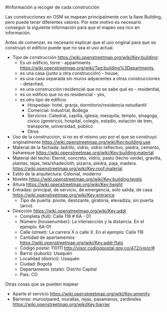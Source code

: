 #Información a recoger de cada construcción

Las construcciones en OSM se mapean principalmente con la llave Building, pero puede tener diferentes valores.
Por este motivo es necesario conseguir la siguiente información para que el mapeo sea rico en información.

Antes de comenzar, es necesario explicar que el uso original para que se construyó el edificio puede que no sea el uso actual.

* Tipo de construcción https://wiki.openstreetmap.org/wiki/Key:building:
  * Es un edificio, torre - appartments https://wiki.openstreetmap.org/wiki/Tag:building%3Dapartments,
  * es una casa (junto a otra construcción) - house,
  * es una casa separada sin muros adyacentes a otras construcciones - detached,
  * es una construcción residencial que no se sabe qué es - residential,
  * es un edificio que no es residencial - yes,
  * es otro tipo de edificio
    * Hospedaje: hotel, granja, dormitorio/residencia estudiantil
    * Comercial: Industrial, Bodega
    * Servicios: Catedral, capilla, iglesia, mesquita, templo, sinagoga, cívico (genérico), hospital, colegio, estadio, estación de tren, transporte, universidad, público 
    * Otros
* Uso de la construccion, si no es el mismo uso por el que se construyó originalmente
https://wiki.openstreetmap.org/wiki/Key:building:use
* Material de la fachada: ladrillo, vidrio, vidrio reflectivo, piedra, cemento, bahareque
https://wiki.openstreetmap.org/wiki/Key:building:material
* Material del techo: Eternit, concreto, vidrio, pasto (techo verde), gravilla, plantas, tejas, tela/shadecloth, pizarra, piedra, paja, madera.
https://wiki.openstreetmap.org/wiki/Key:roof:material
* Estilo de la arquitectura: Colonial, moderno
* Niveles https://wiki.openstreetmap.org/wiki/Key:building:levels
* Altura https://wiki.openstreetmap.org/wiki/Key:height
* Entradas: principal, de servicio, de emergencia, solo salida, de casa https://wiki.openstreetmap.org/wiki/Key:entrance
  * Tipo de puerta: pivote, deslizante, giratoria, elevadiza, sin puerta (arco). 
* Dirección https://wiki.openstreetmap.org/wiki/Key:addr
  * Completa (full): Calle 118 # 6A - 01
  * Número (housenumber): La intersección y la distancia. En el ejemplo: 6A-01
  * Calle (street): La carrera X o calle X. En el ejemplo: Calle 118 
  * Cantidad de apartamentos https://wiki.openstreetmap.org/wiki/Key:addr:flats
  * Código postal: 110111 http://visor.codigopostal.gov.co/472/visor/#
  * Barrio (suburb): Usaquén
  * Localidad (district): Usaquén 
  * Ciudad: Bogotá
  * Departamento (state): Distrito Capital
  * Pais: CO

Otras cosas que se pueden mapear

* Aparte el servicio https://wiki.openstreetmap.org/wiki/Key:amenity
* Barreras: muros/pared, murallas, rejas, pasamanos, zardineles https://wiki.openstreetmap.org/wiki/Key:barrier
